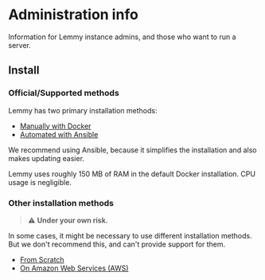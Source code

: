 # Administration info

Information for Lemmy instance admins, and those who want to run a server.

## Install
### Official/Supported methods

Lemmy has two primary installation methods: 
- [Manually with Docker](install_docker.md)
- [Automated with Ansible](install_ansible.md)

We recommend using Ansible, because it simplifies the installation and also makes updating easier.

Lemmy uses roughly 150 MB of RAM in the default Docker installation. CPU usage is negligible. 

### Other installation methods
> ⚠️ **Under your own risk.**

In some cases, it might be necessary to use different installation methods. But we don't recommend this, and can't provide support for them.
- [From Scratch](from_scratch.md)
- [On Amazon Web Services (AWS)](on_aws.md)
